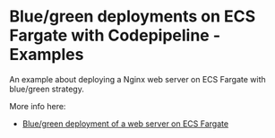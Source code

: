 # Blue/green deployments on ECS Fargate with Codepipeline - Examples

An example about deploying a Nginx web server on ECS Fargate with blue/green strategy.

More info here:
- [Blue/green deployment of a web server on ECS Fargate](https://letsmake.cloud/bluegreen-fargate)
